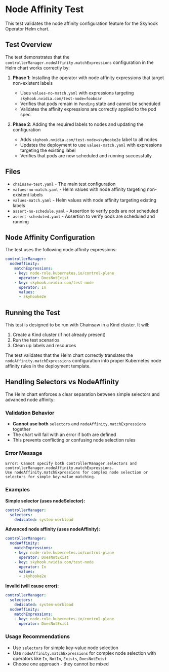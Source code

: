 # Node Affinity Test

This test validates the node affinity configuration feature for the Skyhook Operator Helm chart.

## Test Overview

The test demonstrates that the `controllerManager.nodeAffinity.matchExpressions` configuration in the Helm chart works correctly by:

1. **Phase 1**: Installing the operator with node affinity expressions that target non-existent labels
   - Uses `values-no-match.yaml` with expressions targeting `skyhook.nvidia.com/test-node=fooboar` 
   - Verifies that pods remain in `Pending` state and cannot be scheduled
   - Validates the affinity expressions are correctly applied to the pod spec

2. **Phase 2**: Adding the required labels to nodes and updating the configuration
   - Adds `skyhook.nvidia.com/test-node=skyhooke2e` label to all nodes
   - Updates the deployment to use `values-match.yaml` with expressions targeting the existing label
   - Verifies that pods are now scheduled and running successfully

## Files

- `chainsaw-test.yaml` - The main test configuration
- `values-no-match.yaml` - Helm values with node affinity targeting non-existent labels
- `values-match.yaml` - Helm values with node affinity targeting existing labels
- `assert-no-schedule.yaml` - Assertion to verify pods are not scheduled
- `assert-scheduled.yaml` - Assertion to verify pods are scheduled and running

## Node Affinity Configuration

The test uses the following node affinity expressions:

```yaml
controllerManager:
  nodeAffinity:
    matchExpressions:
    - key: node-role.kubernetes.io/control-plane
      operator: DoesNotExist
    - key: skyhook.nvidia.com/test-node
      operator: In
      values:
      - skyhooke2e
```

## Running the Test

This test is designed to be run with Chainsaw in a Kind cluster. It will:

1. Create a Kind cluster (if not already present)
2. Run the test scenarios
3. Clean up labels and resources

The test validates that the Helm chart correctly translates the `nodeAffinity.matchExpressions` configuration into proper Kubernetes node affinity rules in the deployment template.

## Handling Selectors vs NodeAffinity

The Helm chart enforces a clear separation between simple selectors and advanced node affinity:

### Validation Behavior
- **Cannot use both** `selectors` and `nodeAffinity.matchExpressions` together
- The chart will fail with an error if both are defined
- This prevents conflicting or confusing node selection rules

### Error Message
```
Error: Cannot specify both controllerManager.selectors and controllerManager.nodeAffinity.matchExpressions. 
Use nodeAffinity.matchExpressions for complex node selection or selectors for simple key-value matching.
```

### Examples

**Simple selector (uses nodeSelector):**
```yaml
controllerManager:
  selectors:
    dedicated: system-workload
```

**Advanced node affinity (uses nodeAffinity):**
```yaml
controllerManager:
  nodeAffinity:
    matchExpressions:
    - key: node-role.kubernetes.io/control-plane
      operator: DoesNotExist
    - key: skyhook.nvidia.com/test-node
      operator: In
      values:
      - skyhooke2e
```

**Invalid (will cause error):**
```yaml
controllerManager:
  selectors:
    dedicated: system-workload
  nodeAffinity:
    matchExpressions:
    - key: node-role.kubernetes.io/control-plane
      operator: DoesNotExist
```

### Usage Recommendations
- Use `selectors` for simple key-value node selection
- Use `nodeAffinity.matchExpressions` for complex node selection with operators like `In`, `NotIn`, `Exists`, `DoesNotExist`
- Choose one approach - they cannot be mixed 